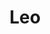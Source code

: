 ---
layout: smileys&emotion
title: Leo
emoji: leo
permalink: ♌.html
image: assets/img/3moji/leo.png
---